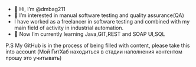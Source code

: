 - 👋 Hi, I’m @dmbag211
- 👀 I’m interested in manual software testing and quality assurance(QA)
- I have worked as a freelancer in software testing and combined with my main field of activity in industrial automation.
- 🌱 Now I’m currently learning Java,GIT,REST and SOAP UI,SQL

P.S My GitHub is in the process of being filled with content, please take this into account 
(Мой ГитХаб находиться в стадии наполнения контентом прошу это учитывать)

